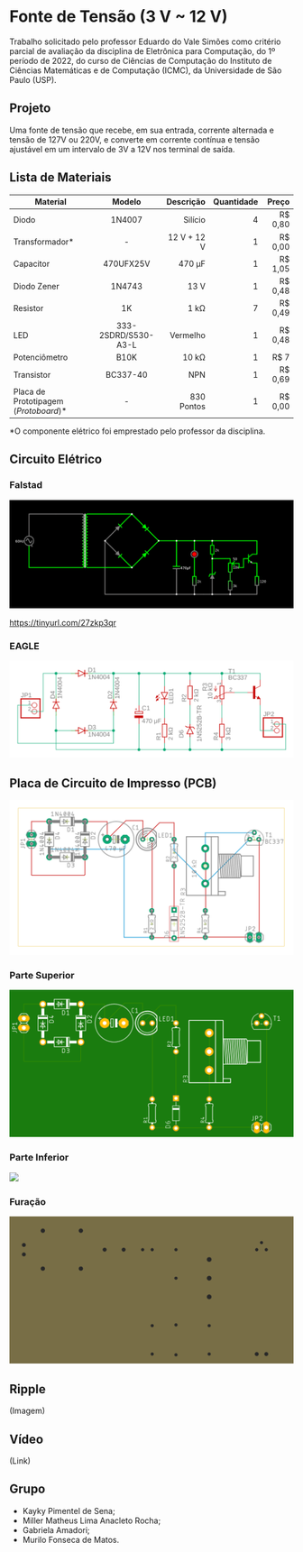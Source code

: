 # Fonte de Tensão (3 V ~ 12 V)
Trabalho solicitado pelo professor Eduardo do Vale Simões como critério parcial de avaliação da disciplina de Eletrônica para Computação, do 1º período de 2022, do curso de Ciências de Computação do Instituto de Ciências Matemáticas e de Computação (ICMC), da Universidade de São Paulo (USP).
## Projeto
Uma fonte de tensão que recebe, em sua entrada, corrente alternada e tensão de 127V ou 220V, e converte em corrente contínua e tensão ajustável em um intervalo de 3V a 12V nos terminal de saída.
## Lista de Materiais
| Material        | Modelo |Descrição|Quantidade           | Preço  |
| ------------- |:-------------:| -----:| -----:| -----:|
|Diodo|1N4007|Silício|4|R$ 0,80|
|Transformador*|-|12 V + 12 V|1|R$ 0,00|
|Capacitor|470UFX25V|470 µF|1|R$ 1,05|
|Diodo Zener|1N4743|13 V|1|R$ 0,48|
|Resistor|1K|1 kΩ|7|R$ 0,49|
|LED|333-2SDRD/S530-A3-L|Vermelho|1|R$ 0,48|
|Potenciômetro|B10K|10 kΩ|1|R$ 7|
|Transistor|BC337-40|NPN|1|R$ 0,69|
|Placa de Prototipagem (*Protoboard*)*|-|830 Pontos|1|R$ 0,00|

*O componente elétrico foi emprestado pelo professor da disciplina.

## Circuito Elétrico
### Falstad
![](Imagens/Diagrama%20Esquemático%20(Falstad).png)

https://tinyurl.com/27zkp3qr
### EAGLE
![](Imagens/Diagrama%20Esquemático%20(EAGLE).png)
## Placa de Circuito de Impresso (PCB)
![](Imagens/Placa%20de%20Circuito%20Impresso%20(PCB).png)
### Parte Superior
![](Imagens/Placa%20de%20Circuito%20Impresso%20(PCB)%20(Parte%20Superior).2.png)
### Parte Inferior
![](Imagens/Placa%20de%20Circuito%20Impresso%20(PCB)%20(Parte%20Inferior.2).png)
### Furação
![](Imagens/Placa%20de%20Circuito%20Impresso%20(PCB)%20(Furação).2.png)
## Ripple
(Imagem)
## Vídeo
(Link)
## Grupo
* Kayky Pimentel de Sena;
* Miller Matheus Lima Anacleto Rocha;
* Gabriela Amadori;
* Murilo Fonseca de Matos.
